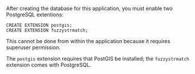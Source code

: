 After creating the database for this application, you must enable two
PostgreSQL extentions:

```
CREATE EXTENSION postgis;
CREATE EXTENSION fuzzystrmatch;
```

This cannot be done from within the application because it requires
superuser permission.

The `postgis` extension requires that PostGIS be installed; the
`fuzzystrmatch` extension comes with PostgreSQL.